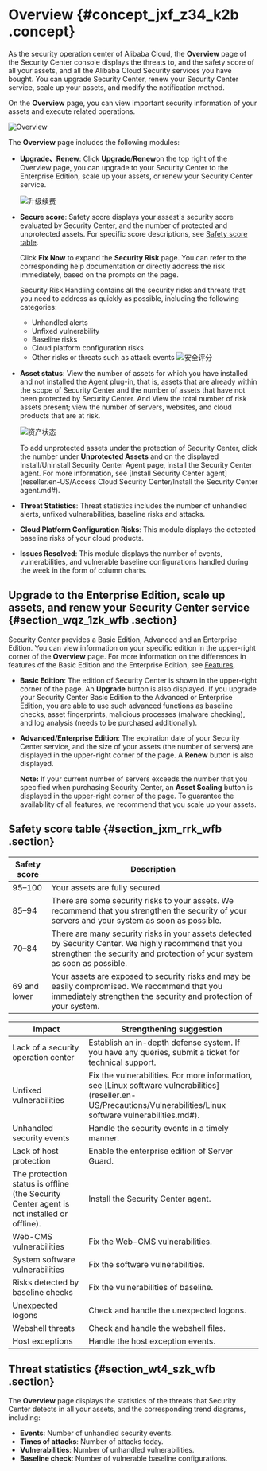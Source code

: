 # Overview {#concept_jxf_z34_k2b .concept}

As the security operation center of Alibaba Cloud, the **Overview** page of the Security Center console displays the threats to, and the safety score of all your assets, and all the Alibaba Cloud Security services you have bought. You can upgrade Security Center, renew your Security Center service, scale up your assets, and modify the notification method.

On the **Overview** page, you can view important security information of your assets and execute related operations.

![Overview](http://static-aliyun-doc.oss-cn-hangzhou.aliyuncs.com/assets/img/15448/156775416749838_en-US.png)

The **Overview** page includes the following modules:

-   **Upgrade、Renew**: Click **Upgrade**/**Renew**on the top right of the Overview page, you can upgrade to your Security Center to the Enterprise Edition, scale up your assets, or renew your Security Center service.

    ![升级续费](http://static-aliyun-doc.oss-cn-hangzhou.aliyuncs.com/assets/img/15448/156775416748508_en-US.png)

-   **Secure score**: Safety score displays your assest's security score evaluated by Security Center, and the number of protected and unprotected assets. For specific score descriptions, see [Safety score table](#section_jxm_rrk_wfb).

    Click **Fix Now** to expand the **Security Risk** page. You can refer to the corresponding help documentation or directly address the risk immediately, based on the prompts on the page.

    Security Risk Handling contains all the security risks and threats that you need to address as quickly as possible, including the following categories:

    -   Unhandled alerts
    -   Unfixed vulnerability
    -   Baseline risks
    -   Cloud platform configuration risks
    -   Other risks or threats such as attack events
    ![安全评分](http://static-aliyun-doc.oss-cn-hangzhou.aliyuncs.com/assets/img/15448/156775416759402_en-US.png)

-   **Asset status**: View the number of assets for which you have installed and not installed the Agent plug-in, that is, assets that are already within the scope of Security Center and the number of assets that have not been protected by Security Center. And View the total number of risk assets present; view the number of servers, websites, and cloud products that are at risk.

    ![资产状态](http://static-aliyun-doc.oss-cn-hangzhou.aliyuncs.com/assets/img/15448/156775416848509_en-US.png)

    To add unprotected assets under the protection of Security Center, click the number under **Unprotected Assets** and on the displayed Install/Uninstall Security Center Agent page, install the Security Center agent. For more information, see [Install Security Center agent](reseller.en-US/Access Cloud Security Center/Install the Security Center agent.md#).

-   **Threat Statistics**: Threat statistics includes the number of unhandled alerts, unfixed vulnerabilities, baseline risks and attacks.
-   **Cloud Platform Configuration Risks**: This module displays the detected baseline risks of your cloud products.
-   **Issues Resolved**: This module displays the number of events, vulnerabilities, and vulnerable baseline configurations handled during the week in the form of column charts.

## Upgrade to the Enterprise Edition, scale up assets, and renew your Security Center service {#section_wqz_1zk_wfb .section}

Security Center provides a Basic Edition, Advanced and an Enterprise Edition. You can view information on your specific edition in the upper-right corner of the **Overview** page. For more information on the differences in features of the Basic Edition and the Enterprise Edition, see [Features](https://www.alibabacloud.com/help/doc-detail/42306.htm).

-   **Basic Edition**: The edition of Security Center is shown in the upper-right corner of the page. An **Upgrade** button is also displayed. If you upgrade your Security Center Basic Edition to the Advanced or Enterprise Edition, you are able to use such advanced functions as baseline checks, asset fingerprints, malicious processes \(malware checking\), and log analysis \(needs to be purchased additionally\).
-   **Advanced/Enterprise Edition**: The expiration date of your Security Center service, and the size of your assets \(the number of servers\) are displayed in the upper-right corner of the page. A **Renew** button is also displayed.

    **Note:** If your current number of servers exceeds the number that you specified when purchasing Security Center, an **Asset Scaling** button is displayed in the upper-right corner of the page. To guarantee the availability of all features, we recommend that you scale up your assets.


## Safety score table {#section_jxm_rrk_wfb .section}

|Safety score|Description|
|------------|-----------|
|95–100|Your assets are fully secured.|
|85–94|There are some security risks to your assets. We recommend that you strengthen the security of your servers and your system as soon as possible.|
|70–84|There are many security risks in your assets detected by Security Center. We highly recommend that you strengthen the security and protection of your system as soon as possible.|
|69 and lower|Your assets are exposed to security risks and may be easily compromised. We recommend that you immediately strengthen the security and protection of your system.|

|Impact|Strengthening suggestion|
|------|------------------------|
|Lack of a security operation center|Establish an in-depth defense system. If you have any queries, submit a ticket for technical support.|
|Unfixed vulnerabilities|Fix the vulnerabilities. For more information, see [Linux software vulnerabilities](reseller.en-US/Precautions/Vulnerabilities/Linux software vulnerabilities.md#).|
|Unhandled security events|Handle the security events in a timely manner.|
|Lack of host protection|Enable the enterprise edition of Server Guard.|
|The protection status is offline \(the Security Center agent is not installed or offline\).|Install the Security Center agent.|
|Web-CMS vulnerabilities|Fix the Web-CMS vulnerabilities.|
|System software vulnerabilities|Fix the software vulnerabilities.|
|Risks detected by baseline checks|Fix the vulnerabilities of baseline.|
|Unexpected logons|Check and handle the unexpected logons.|
|Webshell threats|Check and handle the webshell files.|
|Host exceptions|Handle the host exception events.|

## Threat statistics {#section_wt4_szk_wfb .section}

The **Overview** page displays the statistics of the threats that Security Center detects in all your assets, and the corresponding trend diagrams, including:

-   **Events**: Number of unhandled security events.
-   **Times of attacks**: Number of attacks today.
-   **Vulnerabilities**: Number of unhandled vulnerabilities.
-   **Baseline check**: Number of vulnerable baseline configurations.


